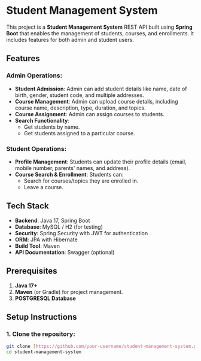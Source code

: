 # Student Management System

This project is a **Student Management System** REST API built using **Spring Boot** that enables the management of students, courses, and enrollments. It includes features for both admin and student users.

## Features

### Admin Operations:
- **Student Admission**: Admin can add student details like name, date of birth, gender, student code, and multiple addresses.
- **Course Management**: Admin can upload course details, including course name, description, type, duration, and topics.
- **Course Assignment**: Admin can assign courses to students.
- **Search Functionality**: 
  - Get students by name.
  - Get students assigned to a particular course.

### Student Operations:
- **Profile Management**: Students can update their profile details (email, mobile number, parents' names, and address).
- **Course Search & Enrollment**: Students can:
  - Search for courses/topics they are enrolled in.
  - Leave a course.

## Tech Stack
- **Backend**: Java 17, Spring Boot
- **Database**: MySQL / H2 (for testing)
- **Security**: Spring Security with JWT for authentication
- **ORM**: JPA with Hibernate
- **Build Tool**: Maven
- **API Documentation**: Swagger (optional)

## Prerequisites
1. **Java 17+**
2. **Maven** (or Gradle) for project management.
3. **POSTGRESQL Database** 

## Setup Instructions

### 1. Clone the repository:
```bash
git clone [https://github.com/your-username/student-management-system.git](https://github.com/Kanakaraj94/student-management/tree/master)
cd student-management-system
